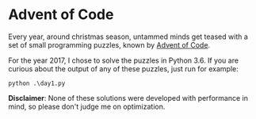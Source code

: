 # Advent of Code 
Every year, around christmas season, untammed minds get teased with a set of small programming puzzles, known by [Advent of Code](https://adventofcode.com/2020/about).

For the year 2017, I chose to solve the puzzles in Python 3.6. If you are curious about the output of any of these puzzles, just run for example:

```
python .\day1.py
```

**Disclaimer**: None of these solutions were developed with performance in mind, so please don't judge me on optimization.